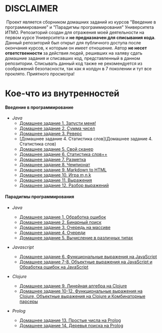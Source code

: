 # DISCLAIMER

​		Проект является сборником домашних заданий из курсов "Введение в программирование" и "Парадигмы программирования" Университета ИТМО. Репозиторий создан для отражения моей деятельности на первом курсе Университета и **не предназначен для списывания кода**. Данный репозиторий был открыт для публичного доступа после окончания курсов, к которым он имеет отношение.  Автор **не несет ответственности** за действия людей, решивших на халяву сдать домашние задания и списавших код, представленный в данном репозитории. Списывать данный код также не рекомендуется из соображений безопасности, так как я колдун в 7 поколении и тут все проклято. Приятного просмотра!



# Кое-что из внутренностей

#### Введение в программирование

- _Java_
  - [Домашнее задание 1. Запусти меня!](https://github.com/Mr3zee/y2019-20/tree/master/Java/HW_1/src)
  - [Домашнее задание 2. Сумма чисел](https://github.com/Mr3zee/y2019-20/tree/master/Java/HW_2)
  - [Домашнее задание 3. Реверс](https://github.com/Mr3zee/y2019-20/tree/master/Java/HW_3)
  - [Домашнее задание 4. Статистика слов](Домашнее задание 4. Статистика слов)
  - [Домашнее задание 5. Свой сканер](https://github.com/Mr3zee/y2019-20/tree/master/Java/HW_5)
  - [Домашнее задание 6. Статистика слов++](https://github.com/Mr3zee/y2019-20/tree/master/Java/HW_6)
  - [Домашнее задание 7. Разметка](https://github.com/Mr3zee/y2019-20/tree/master/Java/HW_7/markup)
  - [Домашнее задание 8. Чемпионат](https://github.com/Mr3zee/y2019-20/tree/master/Java/HW_8)
  - [Домашнее задание 9. Markdown to HTML](https://github.com/Mr3zee/y2019-20/tree/master/Java/HW_9/Idea/src/md2html)
  - [Домашнее задание 10. Игра m,n,k](https://github.com/Mr3zee/y2019-20/tree/master/Java/HW_10/src/GameComponents)
  - [Домашнее задание 11. Выражения](https://github.com/Mr3zee/y2019-20/tree/master/Java/HW_11/src/expression)
  - [Домашнее задание 12. Разбор выражений](https://github.com/Mr3zee/y2019-20/tree/master/Java/HW_12/src/expression)



#### Парадигмы программирования

- _Java_
  - [Домашнее задание 1. Обработка ошибок](https://github.com/Mr3zee/y2019-20/tree/master/Java/HW_13/src/expression)
  - [Домашнее задание 2. Бинарный поиск](https://github.com/Mr3zee/y2019-20/tree/master/Java/HW_14/src)
  - [Домашнее задание 3. Очередь на массиве](https://github.com/Mr3zee/y2019-20/tree/master/Java/HW_15/src)
  - [Домашнее задание 4. Очереди](https://github.com/Mr3zee/y2019-20/tree/master/Java/HW_16/src)
  - [Домашнее задание 5. Вычисление в различных типах](https://github.com/Mr3zee/y2019-20/tree/master/Java/HW_17/src)

- _Javascript_
  - [Домашнее задание 6. Функциональные выражения на JavaScript](https://github.com/Mr3zee/y2019-20/tree/master/Javascript/HW_1)
  - [Домашнее задание 7-8. Объектные выражения на JavaScript и Обработка ошибок на JavaScript](https://github.com/Mr3zee/y2019-20/tree/master/Javascript/HW_2-3)

- _Clojure_
  - [Домашнее задание 9. Линейная алгебра на Clojure](https://github.com/Mr3zee/y2019-20/tree/master/Clojure/HW_1/src)
  - [Домашнее задание 10-12. Функциональные выражения на Clojure, Объектные выражения на Clojure и Комбинаторные парсеры](https://github.com/Mr3zee/y2019-20/tree/master/Clojure/HW_2-4/src)
- _Prolog_
  - [Домашнее задание 13. Простые числа на Prolog](https://github.com/Mr3zee/y2019-20/tree/master/Prolog/HW_1)
  - [Домашнее задание 14. Деревья поиска на Prolog](https://github.com/Mr3zee/y2019-20/tree/master/Prolog/HW_2)

